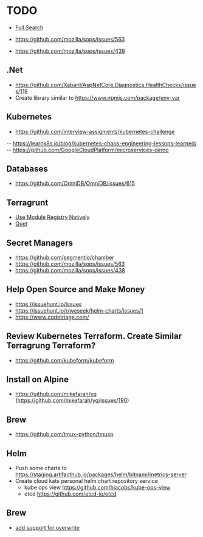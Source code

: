 # TODO

- [Full Search](http://issuehub.io/?label%5B%5D=help+wanted&language=go)

- https://github.com/mozilla/sops/issues/563
- https://github.com/mozilla/sops/issues/438

## .Net

- https://github.com/Xabaril/AspNetCore.Diagnostics.HealthChecks/issues/119
- Create library similar to https://www.npmjs.com/package/env-var

## Kubernetes

- https://github.com/interview-assigments/kubernetes-challenge

-- https://learnk8s.io/blog/kubernetes-chaos-engineering-lessons-learned/
-- https://github.com/GoogleCloudPlatform/microservices-demo

## Databases

- https://github.com/OmniDB/OmniDB/issues/615

## Terragrunt

- [Use Module Registry Natively](https://github.com/gruntwork-io/terragrunt/issues/311)
- [Quet](https://github.com/gruntwork-io/terragrunt/issues/432)

## Secret Managers

- https://github.com/segmentio/chamber
- https://github.com/mozilla/sops/issues/563
- https://github.com/mozilla/sops/issues/438

## Help Open Source and Make Money

- https://issuehunt.io/issues
- https://issuehunt.io/r/weseek/helm-charts/issues/1
- https://www.codetriage.com/

## Review Kubernetes Terraform. Create Similar Terragrung Terraform?

- https://github.com/kubeform/kubeform

## Install on Alpine

- https://github.com/mikefarah/yq (https://github.com/mikefarah/yq/issues/190)

## Brew

- https://github.com/tmux-python/tmuxp

## Helm

- Push some charts to https://staging.artifacthub.io/packages/helm/bitnami/metrics-server
- Create cloud kats personal helm chart repository service
  - kube ops view https://github.com/hjacobs/kube-ops-view
  - etcd https://github.com/etcd-io/etcd

## Brew

- [add support for overwrite](https://github.com/Homebrew/homebrew-bundle/issues/932)

